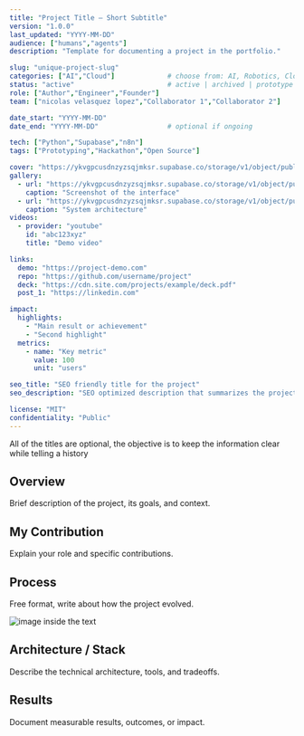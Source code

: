 ```yaml
---
title: "Project Title – Short Subtitle"
version: "1.0.0"
last_updated: "YYYY-MM-DD"
audience: ["humans","agents"]
description: "Template for documenting a project in the portfolio."

slug: "unique-project-slug"
categories: ["AI","Cloud"]             # choose from: AI, Robotics, Cloud, Electronics & Hardware, Programming, Business, Education
status: "active"                       # active | archived | prototype | ended
role: ["Author","Engineer","Founder"]
team: ["nicolas velasquez lopez","Collaborator 1","Collaborator 2"]

date_start: "YYYY-MM-DD"
date_end: "YYYY-MM-DD"                 # optional if ongoing

tech: ["Python","Supabase","n8n"]
tags: ["Prototyping","Hackathon","Open Source"]

cover: "https://ykvgpcusdnzyzsqjmksr.supabase.co/storage/v1/object/public/unmecaniko-projects-media/<slug>/cover.jpg"
gallery:
  - url: "https://ykvgpcusdnzyzsqjmksr.supabase.co/storage/v1/object/public/unmecaniko-projects-media/<slug>/image1.jpg"
    caption: "Screenshot of the interface"
  - url: "https://ykvgpcusdnzyzsqjmksr.supabase.co/storage/v1/object/public/unmecaniko-projects-media/<slug>/image2.jpg"
    caption: "System architecture"
videos:
  - provider: "youtube"
    id: "abc123xyz"
    title: "Demo video"

links:
  demo: "https://project-demo.com"
  repo: "https://github.com/username/project"
  deck: "https://cdn.site.com/projects/example/deck.pdf"
  post_1: "https://linkedin.com"

impact:
  highlights:
    - "Main result or achievement"
    - "Second highlight"
  metrics:
    - name: "Key metric"
      value: 100
      unit: "users"

seo_title: "SEO friendly title for the project"
seo_description: "SEO optimized description that summarizes the project."

license: "MIT"
confidentiality: "Public"
---
```

All of the titles are optional, the objective is to keep the information clear while telling a history

## Overview
Brief description of the project, its goals, and context.

## My Contribution
Explain your role and specific contributions.

## Process
Free format, write about how the project evolved.

![image inside the text](https://ykvgpcusdnzyzsqjmksr.supabase.co/storage/v1/object/public/unmecaniko-projects-media/cnc-magiaRoja-v1/image1.jpg "description of the image")

## Architecture / Stack
Describe the technical architecture, tools, and tradeoffs.

## Results
Document measurable results, outcomes, or impact.
